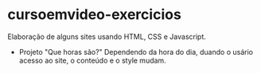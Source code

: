 # cursoemvideo-exercicios
Elaboração de alguns sites usando HTML, CSS e Javascript.

 - Projeto "Que horas são?" Dependendo da hora do dia, duando o usário acesso ao site, o conteúdo e o style mudam.
